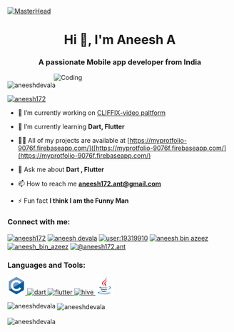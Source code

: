 [![MasterHead](https://raw.githubusercontent.com/punitkmryh/punitkmryh/master/Developer.gif)]([[https://myprotfolio-9076f.firebaseapp.com/](https://myprotfolio-9076f.firebaseapp.com/)](https://myprotfolio-9076f.firebaseapp.com/))

<h1 align="center">Hi 👋, I'm Aneesh A</h1>
<h3 align="center">A passionate Mobile app developer from India</h3>
<img align="right" alt="Coding" width="400" src="https://cdn.dribbble.com/users/1162077/screenshots/3848914/programmer.gif">
<p align="left"> <img src="https://komarev.com/ghpvc/?username=aneeshdevala&label=Profile%20views&color=0e75b6&style=flat" alt="aneeshdevala" /> </p>

<p align="left"> <a href="https://twitter.com/aneesh172" target="blank"><img src="https://img.shields.io/twitter/follow/aneesh172?logo=twitter&style=for-the-badge" alt="aneesh172" /></a> </p>

- 🔭 I’m currently working on [CLIFFIX-video paltform](https://github.com/aneeshdevala/Cliffix-video-platform.git)

- 🌱 I’m currently learning **Dart, Flutter**

- 👨‍💻 All of my projects are available at [https://myprotfolio-9076f.firebaseapp.com/]([https://myprotfolio-9076f.firebaseapp.com/](https://myprotfolio-9076f.firebaseapp.com/)

- 💬 Ask me about **Dart , Flutter**

- 📫 How to reach me **aneesh172.ant@gmail.com**

- ⚡ Fun fact **I think I am the Funny Man**

<h3 align="left">Connect with me:</h3>
<p align="left">
<a href="https://twitter.com/aneesh172" target="blank"><img align="center" src="https://raw.githubusercontent.com/rahuldkjain/github-profile-readme-generator/master/src/images/icons/Social/twitter.svg" alt="aneesh172" height="30" width="40" /></a>
<a href="https://linkedin.com/in/aneesh devala" target="blank"><img align="center" src="https://raw.githubusercontent.com/rahuldkjain/github-profile-readme-generator/master/src/images/icons/Social/linked-in-alt.svg" alt="aneesh devala" height="30" width="40" /></a>
<a href="https://stackoverflow.com/users/user:19319910" target="blank"><img align="center" src="https://raw.githubusercontent.com/rahuldkjain/github-profile-readme-generator/master/src/images/icons/Social/stack-overflow.svg" alt="user:19319910" height="30" width="40" /></a>
<a href="https://fb.com/aneesh bin azeez" target="blank"><img align="center" src="https://raw.githubusercontent.com/rahuldkjain/github-profile-readme-generator/master/src/images/icons/Social/facebook.svg" alt="aneesh bin azeez" height="30" width="40" /></a>
<a href="https://instagram.com/aneesh_bin_azeez" target="blank"><img align="center" src="https://raw.githubusercontent.com/rahuldkjain/github-profile-readme-generator/master/src/images/icons/Social/instagram.svg" alt="aneesh_bin_azeez" height="30" width="40" /></a>
<a href="https://medium.com/@aneesh172.ant" target="blank"><img align="center" src="https://raw.githubusercontent.com/rahuldkjain/github-profile-readme-generator/master/src/images/icons/Social/medium.svg" alt="@aneesh172.ant" height="30" width="40" /></a>
</p>

<h3 align="left">Languages and Tools:</h3>
<p align="left"> <a href="https://www.cprogramming.com/" target="_blank" rel="noreferrer"> <img src="https://raw.githubusercontent.com/devicons/devicon/master/icons/c/c-original.svg" alt="c" width="40" height="40"/> </a> <a href="https://dart.dev" target="_blank" rel="noreferrer"> <img src="https://www.vectorlogo.zone/logos/dartlang/dartlang-icon.svg" alt="dart" width="40" height="40"/> </a> <a href="https://flutter.dev" target="_blank" rel="noreferrer"> <img src="https://www.vectorlogo.zone/logos/flutterio/flutterio-icon.svg" alt="flutter" width="40" height="40"/> </a> <a href="https://hive.apache.org/" target="_blank" rel="noreferrer"> <img src="https://www.vectorlogo.zone/logos/apache_hive/apache_hive-icon.svg" alt="hive" width="40" height="40"/> </a> <a href="https://www.java.com" target="_blank" rel="noreferrer"> <img src="https://raw.githubusercontent.com/devicons/devicon/master/icons/java/java-original.svg" alt="java" width="40" height="40"/> </a> </p>

<p><img align="left" src="https://github-readme-stats.vercel.app/api/top-langs?username=aneeshdevala&show_icons=true&locale=en&layout=compact" alt="aneeshdevala" /></p>

<p>&nbsp;<img align="center" src="https://github-readme-stats.vercel.app/api?username=aneeshdevala&show_icons=true&locale=en" alt="aneeshdevala" /></p>

<p><img align="center" src="https://github-readme-streak-stats.herokuapp.com/?user=aneeshdevala&" alt="aneeshdevala" /></p>

